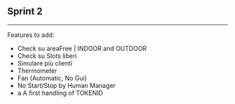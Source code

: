 ## Sprint 2
------------------------
Features to add:
<ul>
<li>Check su areaFree | INDOOR and OUTDOOR
<li>Check su Slots liberi
<li>Simulare più clienti
<li>Thermometer
<li>Fan (Automatic, No Gui)
<li>No Start/Stop by Human Manager
<li>a A first handling of TOKENID
</ul>


